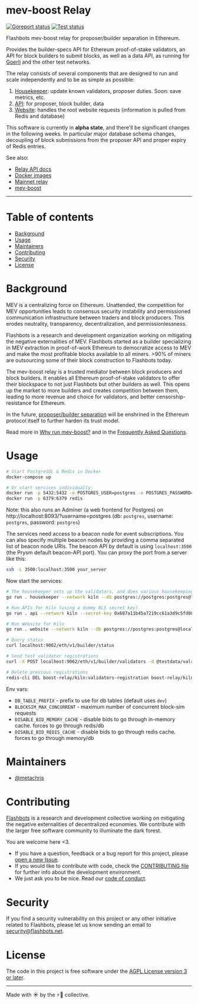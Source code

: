 # mev-boost Relay

[![Goreport status](https://goreportcard.com/badge/github.com/flashbots/mev-boost-relay)](https://goreportcard.com/report/github.com/flashbots/mev-boost-relay)
[![Test status](https://github.com/flashbots/mev-boost-relay/workflows/Checks/badge.svg)](https://github.com/flashbots/mev-boost-relay/actions?query=workflow%3A%22Checks%22)

Flashbots mev-boost relay for proposer/builder separation in Ethereum.

Provides the builder-specs API for Ethereum proof-of-stake validators, an API for block builders to submit blocks, as well as a data API, as running for [Goerli](https://builder-relay-goerli.flashbots.net/) and the other test networks.

The relay consists of several components that are designed to run and scale independently and to be as simple as possible:

1. [Housekeeper](https://github.com/flashbots/mev-boost-relay/tree/main/services/housekeeper): update known validators, proposer duties. Soon: save metrics, etc.
2. [API](https://github.com/flashbots/mev-boost-relay/tree/main/services/api): for proposer, block builder, data
3. [Website](https://github.com/flashbots/mev-boost-relay/tree/main/services/website): handles the root website requests (information is pulled from Redis and database)

This software is currently in **alpha state**, and there'll be significant changes in the following weeks. In particular major database schema changes, decoupling of block submissions from the proposer API and proper expiry of Redis entries.

See also:

* [Relay API docs](https://flashbots.notion.site/Relay-API-Spec-5fb0819366954962bc02e81cb33840f5)
* [Docker images](https://hub.docker.com/r/flashbots/mev-boost-relay)
* [Mainnet relay](https://boost-relay.flashbots.net)
* [mev-boost](https://github.com/flashbots/mev-boost)

---

# Table of contents

- [Background](#background)
- [Usage](#usage)
- [Maintainers](#maintainers)
- [Contributing](#contributing)
- [Security](#security)
- [License](#license)

# Background

MEV is a centralizing force on Ethereum. Unattended, the competition for MEV opportunities leads to consensus security instability and permissioned communication infrastructure between traders and block producers. This erodes neutrality, transparency, decentralization, and permissionlessness.

Flashbots is a research and development organization working on mitigating the negative externalities of MEV. Flashbots started as a builder specializing in MEV extraction in proof-of-work Ethereum to democratize access to MEV and make the most profitable blocks available to all miners. >90% of miners are outsourcing some of their block construction to Flashbots today.

The mev-boost relay is a trusted mediator between block producers and block builders. It enables all Ethereum proof-of-stake validators to offer their blockspace to not just Flashbots but other builders as well. This opens up the market to more builders and creates competition between them, leading to more revenue and choice for validators, and better censorship-resistance for Ethereum.

In the future, [proposer/builder separation](https://ethresear.ch/t/two-slot-proposer-builder-separation/10980) will be enshrined in the Ethereum protocol itself to further harden its trust model.

Read more in [Why run mev-boost?](https://writings.flashbots.net/writings/why-run-mevboost/) and in the [Frequently Asked Questions](https://github.com/flashbots/mev-boost/wiki/Frequently-Asked-Questions).

# Usage

```bash
# Start PostgreSQL & Redis in Docker
docker-compose up

# Or start services individually:
docker run -p 5432:5432 -e POSTGRES_USER=postgres -e POSTGRES_PASSWORD=postgres -e POSTGRES_DB=postgres postgres
docker run -p 6379:6379 redis
```

Note: this also runs an Adminer (a web frontend for Postgres) on http://localhost:8093/?username=postgres (db: `postgres`, username: `postgres`, password: `postgres`)

The services need access to a beacon node for event subscriptions. You can also specify multiple beacon nodes by providing a comma separated list of beacon node URIs. The beacon API by default is using `localhost:3500` (the Prysm default beacon-API port). You can proxy the port from a server like this:

```bash
ssh -L 3500:localhost:3500 your_server
```

Now start the services:

```bash
# The housekeeper sets up the validators, and does various housekeeping
go run . housekeeper --network kiln --db postgres://postgres:postgres@localhost:5432/postgres?sslmode=disable

# Run APIs for Kiln (using a dummy BLS secret key)
go run . api --network kiln --secret-key 0x607a11b45a7219cc61a3d9c5fd08c7eebd602a6a19a977f8d3771d5711a550f2 --db postgres://postgres:postgres@localhost:5432/postgres?sslmode=disable

# Run Website for Kiln
go run . website --network kiln --db postgres://postgres:postgres@localhost:5432/postgres?sslmode=disable

# Query status
curl localhost:9062/eth/v1/builder/status

# Send test validator registrations
curl -X POST localhost:9062/eth/v1/builder/validators -d @testdata/valreg2.json

# Delete previous registrations
redis-cli DEL boost-relay/kiln:validators-registration boost-relay/kiln:validators-registration-timestamp
```

Env vars:

* `DB_TABLE_PREFIX` - prefix to use for db tables (default uses `dev`)
* `BLOCKSIM_MAX_CONCURRENT` - maximum number of concurrent block-sim requests
* `DISABLE_BID_MEMORY_CACHE` - disable bids to go through in-memory cache. forces to go through redis/db
* `DISABLE_BID_REDIS_CACHE` - disable bids to go through redis cache. forces to go through memory/db

# Maintainers

- [@metachris](https://github.com/metachris)

# Contributing

[Flashbots](https://flashbots.net) is a research and development collective working on mitigating the negative externalities of decentralized economies. We contribute with the larger free software community to illuminate the dark forest.

You are welcome here <3.

- If you have a question, feedback or a bug report for this project, please [open a new Issue](https://github.com/flashbots/mev-boost/issues).
- If you would like to contribute with code, check the [CONTRIBUTING file](CONTRIBUTING.md) for further info about the development environment.
- We just ask you to be nice. Read our [code of conduct](CODE_OF_CONDUCT.md).

# Security

If you find a security vulnerability on this project or any other initiative related to Flashbots, please let us know sending an email to security@flashbots.net.

# License

The code in this project is free software under the [AGPL License version 3 or later](LICENSE).

---

Made with ☀️ by the ⚡🤖 collective.
